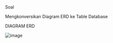 Soal

Mengkonversikan Diagram ERD ke Table Database


DIAGRAM ERD


![image](https://github.com/natasyanvitaa/Natasya-Novitasari/assets/160209181/2cb9aef3-0360-437a-bf77-5e8ca20c5302)

